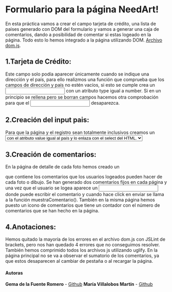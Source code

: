 # Formulario para la página NeedArt!

En esta práctica vamos a crear el campo tarjeta de crédito, una lista de paises generado con DOM del formulario y vamos a generar una caja de comentarios, dando a posibilidad de comentar si estas logeado en la página. Todo esto lo hemos integrado a la página utilizando DOM.
[Archivo dom.js](js/dom.js).

## 1.Tarjeta de Crédito:
Este campo solo podía aparecer únicamente cuando se indique una dirección y el país, para ello realizmos una función que comprueba que los campos de dirección y país no estén vacíos, si esto se cumple crea un <input> con un atributo type igual a number. Si en un principio se rellena pero se borran campos hacemos otra comprobación para que el <input> desaparezca.

## 2.Creación del input pais:
Para que la página y el registro sean totalmente inclusivos creamos un <select> con todos los paises del mundo generados por una función que recorre con un forEach un array con todos los países del mundo y para cada país crea una etiqueta <option> con el atributo value igual al país y lo enlaza con el select del HTML.

## 3.Creación de comentarios:
En la página de detalle de cada foto hemos creado un <div> que contiene los comentarios que los usuarios logeados pueden hacer de cada foto o dibujo. Se han generado dos comentarios fijos en cada página y una vez que el usuario se logea aparece un <input> donde puede escribir el comentario y cuando hace click en enviar se llama a la función muestraComentario(). También en la misma página hemos puesto un icono de comentarios que tiene un contador con el número de comentarios que se han hecho en la página.

## 4.Anotaciones:
Hemos quitado la mayoría de los errores en el archivo dom.js con JSLint de brackets, pero nos han quedado 4 errores que no conseguimos resolver. 
También hemos comprimido todos los archivos js utilizando uglify.
En la página principal no se va a observar el sumatorio de los comentarios, ya que estos desaparecen al cambiar de pestaña o al recargar la página.


#### Autoras


 **Gema de la Fuente Romero** - [Github](https://github.com/Gema-de-la-Fuente)
 **María Villalobos Martín** - [Github](https://github.com/mariavm6)